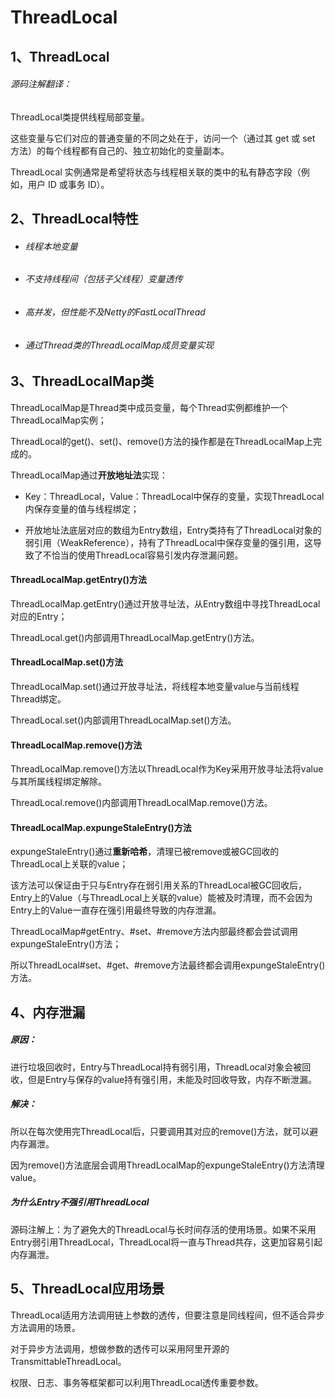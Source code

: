 # ThreadLocal

## 1、ThreadLocal

###### 源码注解翻译：

ThreadLocal类提供线程局部变量。

 这些变量与它们对应的普通变量的不同之处在于，访问一个（通过其 get 或 set 方法）的每个线程都有自己的、独立初始化的变量副本。

 ThreadLocal 实例通常是希望将状态与线程相关联的类中的私有静态字段（例如，用户 ID 或事务 ID）。

## 2、ThreadLocal特性

- ###### 线程本地变量

- ###### 不支持线程间（包括子父线程）变量透传

- ###### 高并发，但性能不及Netty的FastLocalThread

- ###### 通过Thread类的ThreadLocalMap成员变量实现

## 3、ThreadLocalMap类

ThreadLocalMap是Thread类中成员变量，每个Thread实例都维护一个ThreadLocalMap实例；

ThreadLocal的get()、set()、remove()方法的操作都是在ThreadLocalMap上完成的。

ThreadLocalMap通过**开放地址法**实现：

- Key：ThreadLocal，Value：ThreadLocal中保存的变量，实现ThreadLocal内保存变量的值与线程绑定；

- 开放地址法底层对应的数组为Entry数组，Entry类持有了ThreadLocal对象的弱引用（WeakReference），持有了ThreadLocal中保存变量的强引用，这导致了不恰当的使用ThreadLocal容易引发内存泄漏问题。

#### ThreadLocalMap.getEntry()方法

ThreadLocalMap.getEntry()通过开放寻址法，从Entry数组中寻找ThreadLocal对应的Entry；

ThreadLocal.get()内部调用ThreadLocalMap.getEntry()方法。

#### ThreadLocalMap.set()方法

ThreadLocalMap.set()通过开放寻址法，将线程本地变量value与当前线程Thread绑定。

ThreadLocal.set()内部调用ThreadLocalMap.set()方法。

#### ThreadLocalMap.remove()方法

ThreadLocalMap.remove()方法以ThreadLocal作为Key采用开放寻址法将value与其所属线程绑定解除。

ThreadLocal.remove()内部调用ThreadLocalMap.remove()方法。

#### ThreadLocalMap.expungeStaleEntry()方法

expungeStaleEntry()通过**重新哈希**，清理已被remove或被GC回收的ThreadLocal上关联的value；

该方法可以保证由于只与Entry存在弱引用关系的ThreadLocal被GC回收后，Entry上的Value（与ThreadLocal上关联的value）能被及时清理，而不会因为Entry上的Value一直存在强引用最终导致的内存泄漏。

ThreadLocalMap#getEntry、#set、#remove方法内部最终都会尝试调用expungeStaleEntry()方法；

所以ThreadLocal#set、#get、#remove方法最终都会调用expungeStaleEntry()方法。

## 4、内存泄漏

##### 原因：

进行垃圾回收时，Entry与ThreadLocal持有弱引用，ThreadLocal对象会被回收，但是Entry与保存的value持有强引用，未能及时回收导致，内存不断泄漏。

##### 解决：

所以在每次使用完ThreadLocal后，只要调用其对应的remove()方法，就可以避内存漏泄。

因为remove()方法底层会调用ThreadLocalMap的expungeStaleEntry()方法清理value。

##### 为什么Entry不强引用ThreadLocal

源码注解上：为了避免大的ThreadLocal与长时间存活的使用场景。如果不采用Entry弱引用ThreadLocal，ThreadLocal将一直与Thread共存，这更加容易引起内存漏泄。

## 5、ThreadLocal应用场景

ThreadLocal适用方法调用链上参数的透传，但要注意是同线程间，但不适合异步方法调用的场景。

对于异步方法调用，想做参数的透传可以采用阿里开源的TransmittableThreadLocal。

权限、日志、事务等框架都可以利用ThreadLocal透传重要参数。